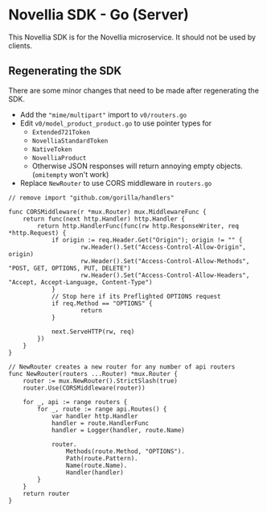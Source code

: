 # Novellia SDK - Go (Server)

This Novellia SDK is for the Novellia microservice. It should not be used by clients.

## Regenerating the SDK

There are some minor changes that need to be made after regenerating the SDK.

- Add the `"mime/multipart"` import to `v0/routers.go`
- Edit `v0/model_product_product.go` to use pointer types for
  -	`Extended721Token`
  - `NovelliaStandardToken`
  - `NativeToken`
  - `NovelliaProduct`
  - Otherwise JSON responses will return annoying empty objects. (`omitempty` won't work)
- Replace `NewRouter` to use CORS middleware in `routers.go`

```
// remove import "github.com/gorilla/handlers"

func CORSMiddleware(r *mux.Router) mux.MiddlewareFunc {
	return func(next http.Handler) http.Handler {
		return http.HandlerFunc(func(rw http.ResponseWriter, req *http.Request) {
			if origin := req.Header.Get("Origin"); origin != "" {
					rw.Header().Set("Access-Control-Allow-Origin", origin)
					rw.Header().Set("Access-Control-Allow-Methods", "POST, GET, OPTIONS, PUT, DELETE")
					rw.Header().Set("Access-Control-Allow-Headers", "Accept, Accept-Language, Content-Type")
			}
			// Stop here if its Preflighted OPTIONS request
			if req.Method == "OPTIONS" {
					return
			}

			next.ServeHTTP(rw, req)
		})
	}
}

// NewRouter creates a new router for any number of api routers
func NewRouter(routers ...Router) *mux.Router {
	router := mux.NewRouter().StrictSlash(true)
	router.Use(CORSMiddleware(router))

	for _, api := range routers {
		for _, route := range api.Routes() {
			var handler http.Handler
			handler = route.HandlerFunc
			handler = Logger(handler, route.Name)

			router.
				Methods(route.Method, "OPTIONS").
				Path(route.Pattern).
				Name(route.Name).
				Handler(handler)
		}
	}
	return router
}
```
